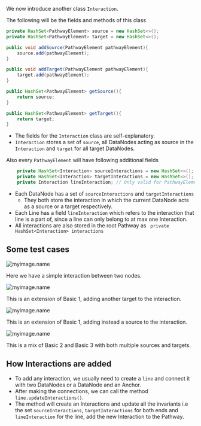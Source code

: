 [comment]: # (---
title: Introducing Interactions
---)



We now introduce another class `Interaction`.

The following will be the fields and methods of this class
```java
private HashSet<PathwayElement> source = new HashSet<>();
private HashSet<PathwayElement> target = new HashSet<>();

public void addSource(PathwayElement pathwayElement){
    source.add(pathwayElement);
}

public void addTarget(PathwayElement pathwayElement){
    target.add(pathwayElement);
}

public HashSet<PathwayElement> getSource(){
    return source;
}

public HashSet<PathwayElement> getTarget(){
    return target;
}
```
* The fields for the `Interaction` class are self-explanatory.
* `Interaction` stores a set of `source`, all DataNodes acting as source in the `Interaction` and `target` for all target DataNodes.

Also every `PathwayElement` will have following additional fields
```java
	private HashSet<Interaction> sourceInteractions = new HashSet<>(); // Only valid for PathwayElement of type DATANODE
	private HashSet<Interaction> targetInteractions = new HashSet<>(); // Only valid for PathwayElement of type DATANODE
	private Interaction lineInteraction; // Only valid for PathwayElement of type LINE
```

* Each DataNode has a set of `sourceInteractions` and `targetInteractions`
    * They both store the interaction in which the current DataNode acts as a source or a target respectively.
* Each Line has a field `lineInteraction` which refers to the interaction that line is a part of, since a line can only belong to at max one Interaction.
* All interactions are also stored in the root Pathway as `	private HashSet<Interaction> interactions`

## Some test cases

![myimage.name](/assets/basic1.png)

Here we have a simple interaction between two nodes.

![myimage.name](/assets/basic2.png)

This is an extension of Basic 1, adding another target to the interaction.

![myimage.name](/assets/basic3.png)

This is an extension of Basic 1, adding instead a source to the interaction.

![myimage.name](/assets/basic4.png)

This is a mix of Basic 2 and Basic 3 with both multiple sources and targets.

## How Interactions are added

* To add any interaction, we usually need to create a `line` and connect it with two DataNodes or a DataNode and an Anchor.
* After making the connections, we can call the method `line.updateInteractions()`.
* The method will create an Interactions and update all the invariants i.e the set `sourceInteractions`, `targetInteractions` for both ends and `lineInteraction` for the line, add the new Interaction to the Pathway.
